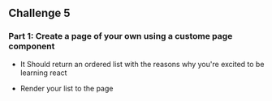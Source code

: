 ## Challenge 5

### Part 1: Create a page of your own using a custome page component

- It Should return an ordered list with the reasons why you're excited to be learning react 

- Render your list to the page